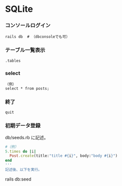# SQLite

### コンソールログイン
```
rails db  # （dbconsoleでも可）
```
### テーブル一覧表示
```
.tables
```
### select
```
（例）
select * from posts;
```
### 終了
```
quit
```
### 初期データ登録
db/seeds.rb に記述。
```rb
#（例）
5.times do |i|
  Post.create(title:"title #{i}", body:"body #{i}")
end
'''
記述後、以下を実行。
```
rails db:seed
```

